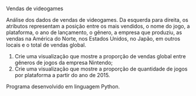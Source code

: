 Vendas de videogames

Análise dos dados de vendas de videogames. Da esquerda para direita, os atributos representam a posição entre os mais vendidos, o nome do jogo, a plataforma, o ano de lançamento, o gênero, a empresa que produziu, as vendas na América do Norte, nos Estados Unidos, no Japão, em outros locais e o total de vendas global.

1. Crie uma visualização que mostre a proporção de vendas global entre gêneros de jogos da empresa Nintendo;
2. Crie uma visualização que mostre a proporção de quantidade de jogos por plataforma a partir do ano de 2015.


Programa desenvolvido em linguagem Python.